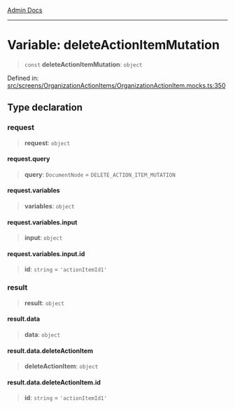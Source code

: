 [Admin Docs](/)

***

# Variable: deleteActionItemMutation

> `const` **deleteActionItemMutation**: `object`

Defined in: [src/screens/OrganizationActionItems/OrganizationActionItem.mocks.ts:350](https://github.com/PalisadoesFoundation/talawa-admin/blob/main/src/screens/OrganizationActionItems/OrganizationActionItem.mocks.ts#L350)

## Type declaration

### request

> **request**: `object`

#### request.query

> **query**: `DocumentNode` = `DELETE_ACTION_ITEM_MUTATION`

#### request.variables

> **variables**: `object`

#### request.variables.input

> **input**: `object`

#### request.variables.input.id

> **id**: `string` = `'actionItemId1'`

### result

> **result**: `object`

#### result.data

> **data**: `object`

#### result.data.deleteActionItem

> **deleteActionItem**: `object`

#### result.data.deleteActionItem.id

> **id**: `string` = `'actionItemId1'`
